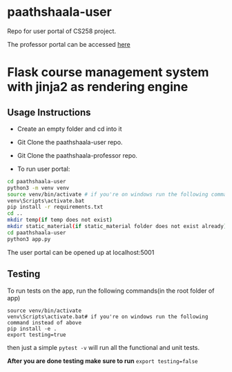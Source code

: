 # paathshaala-user
Repo for user portal of CS258 project.

The professor portal can be accessed [here](https://github.com/dgargdipin/dbms-professor/)
#  Flask course management system with jinja2 as rendering engine
## Usage Instructions

- Create an empty folder and cd into it

- Git Clone the paathshaala-user repo.

- Git Clone the paathshaala-professor repo.

- To run user portal:

  

```bash
cd paathshaala-user
python3 -m venv venv
source venv/bin/activate # if you're on windows run the following command instead
venv\Scripts\activate.bat
pip install -r requirements.txt
cd ..
mkdir temp(if temp does not exist)
mkdir static_material(if static_material folder does not exist already)
cd paathshaala-user
python3 app.py
```



The user portal can be opened up at localhost:5001
## Testing

To run tests on the app, run the following commands(in the root folder of app)

```
source venv/bin/activate 
venv\Scripts\activate.bat# if you're on windows run the following command instead of above
pip install -e .
export testing=true
```

then just a simple `pytest -v` will run all the functional and unit tests.

**After you are done testing make sure to run** `export testing=false`

